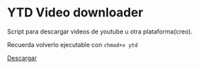 
# YTD Video downloader

Script para descargar videos de youtube u otra plataforma(creo).

Recuerda volverlo ejecutable con `chmod+x ytd`

[Descargar](ytd)
